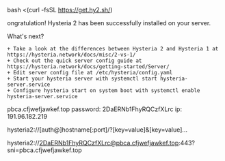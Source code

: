 bash <(curl -fsSL https://get.hy2.sh/)

ongratulation! Hysteria 2 has been successfully installed on your server.

What's next?

	+ Take a look at the differences between Hysteria 2 and Hysteria 1 at https://hysteria.network/docs/misc/2-vs-1/
	+ Check out the quick server config guide at https://hysteria.network/docs/getting-started/Server/
	+ Edit server config file at /etc/hysteria/config.yaml
	+ Start your hysteria server with systemctl start hysteria-server.service
	+ Configure hysteria start on system boot with systemctl enable hysteria-server.service


pbca.cfjwefjawkef.top
password: 2DaERNb1FhyRQCzfXLrc
ip: 191.96.182.219

hysteria2://[auth@]hostname[:port]/?[key=value]&[key=value]...

hysteria2://2DaERNb1FhyRQCzfXLrc@pbca.cfjwefjawkef.top:443?sni=pbca.cfjwefjawkef.top